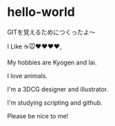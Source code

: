 # hello-world
GITを覚えるためにつくったよ～

I Like :coffee::mouse::heart::heart::heart::heart:,

My hobbies are Kyogen and Iai.

I love animals.

I'm a 3DCG designer and illustrator.

I'm studying scripting and github.

Please be nice to me!
